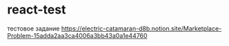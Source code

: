 # react-test
тестовое задание 
https://electric-catamaran-d8b.notion.site/Marketplace-Problem-15adda2aa3ca4006a3bb43a0a1e44760
